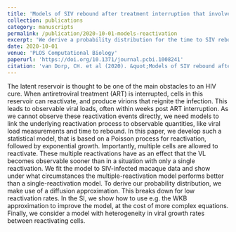 ```yaml
---
title: 'Models of SIV rebound after treatment interruption that involve multiple reactivation events'
collection: publications
category: manuscripts
permalink: /publication/2020-10-01-models-reactivation
excerpt: 'We derive a probability distribution for the time to SIV rebound after ART interruption that takes into account the possibility that multiple latently infected cells can reactivate and contribute to viral recrudescence.'
date: 2020-10-01
venue: 'PLOS Computational Biology'
paperurl: 'https://doi.org/10.1371/journal.pcbi.1008241'
citation: 'van Dorp, CH. et al (2020). &quot;Models of SIV rebound after treatment interruption that involve multiple reactivation events.&quot; <i>PLOS Computational Biology</i>. 16(10): e1008241.'
---
```


The latent reservoir is thought to be one of the main obstacles to an HIV cure. When antiretroviral treatment (ART) is interrupted, cells in this reservoir can reactivate, and produce virions that reignite the infection.
This leads to observable viral loads, often within weeks post ART interruption. As we cannot observe these reactivation events directly, we need models to link the underlying reactivation process to observable quantities, like viral load measurements and time to rebound. In this paper, we develop such a statistical model, that is based on a Poisson process for reactivation, followed by exponential growth. Importantly, multiple cells are allowed to reactivate. These multiple reactivations have as an effect that the VL becomes observable sooner than in a situation with only a single reactivation. We fit the model to SIV-infected macaque data and show under what circumstances the multiple-reactivation model performs better than a single-reactivation model. To derive our probability distribution, we make use of a diffusion approximation. This breaks down for low reactivation rates. In the SI, we show how to use e.g. the WKB approximation to improve the model, at the cost of more complex equations. Finally, we consider a model with heterogeneity in viral growth rates between reactivating cells. 